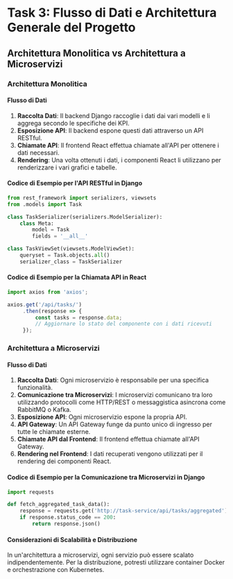 
# Task 3: Flusso di Dati e Architettura Generale del Progetto

## Architettura Monolitica vs Architettura a Microservizi

### Architettura Monolitica

#### Flusso di Dati

1. **Raccolta Dati**: Il backend Django raccoglie i dati dai vari modelli e li aggrega secondo le specifiche dei KPI.
2. **Esposizione API**: Il backend espone questi dati attraverso un API RESTful.
3. **Chiamate API**: Il frontend React effettua chiamate all'API per ottenere i dati necessari.
4. **Rendering**: Una volta ottenuti i dati, i componenti React li utilizzano per renderizzare i vari grafici e tabelle.

#### Codice di Esempio per l'API RESTful in Django

```python
from rest_framework import serializers, viewsets
from .models import Task

class TaskSerializer(serializers.ModelSerializer):
    class Meta:
        model = Task
        fields = '__all__'

class TaskViewSet(viewsets.ModelViewSet):
    queryset = Task.objects.all()
    serializer_class = TaskSerializer
```

#### Codice di Esempio per la Chiamata API in React

```javascript
import axios from 'axios';

axios.get('/api/tasks/')
     .then(response => {
         const tasks = response.data;
         // Aggiornare lo stato del componente con i dati ricevuti
     });
```

### Architettura a Microservizi

#### Flusso di Dati

1. **Raccolta Dati**: Ogni microservizio è responsabile per una specifica funzionalità.
2. **Comunicazione tra Microservizi**: I microservizi comunicano tra loro utilizzando protocolli come HTTP/REST o messaggistica asincrona come RabbitMQ o Kafka.
3. **Esposizione API**: Ogni microservizio espone la propria API.
4. **API Gateway**: Un API Gateway funge da punto unico di ingresso per tutte le chiamate esterne.
5. **Chiamate API dal Frontend**: Il frontend effettua chiamate all'API Gateway.
6. **Rendering nel Frontend**: I dati recuperati vengono utilizzati per il rendering dei componenti React.

#### Codice di Esempio per la Comunicazione tra Microservizi in Django

```python
import requests

def fetch_aggregated_task_data():
    response = requests.get('http://task-service/api/tasks/aggregated')
    if response.status_code == 200:
        return response.json()
```

#### Considerazioni di Scalabilità e Distribuzione

In un'architettura a microservizi, ogni servizio può essere scalato indipendentemente. Per la distribuzione, potresti utilizzare container Docker e orchestrazione con Kubernetes.
